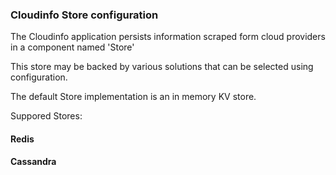 ### Cloudinfo Store configuration

The Cloudinfo application persists information scraped form cloud providers in a component named 'Store'

This store may be backed by various solutions that can be selected using configuration.

The default Store implementation is an in memory KV store.

Suppored Stores:

#### Redis



#### Cassandra